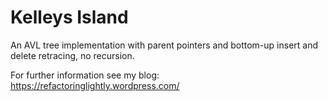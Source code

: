 # Kelleys Island

An AVL tree implementation with parent pointers and bottom-up insert and delete retracing, no recursion.

For further information see my blog:
https://refactoringlightly.wordpress.com/